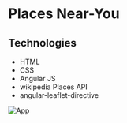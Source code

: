  # Places Near-You
 


## Technologies
- HTML
- CSS
- Angular JS
- wikipedia Places API
- angular-leaflet-directive



![App][logo]

[logo]: images/image.png "App"
